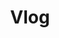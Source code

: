 ---
title: "Vlog" # 카테고리 이름
layout: category
permalink: /categories/vlog/ # url
author_profile: true
taxonomy: Vlog
sidebar:
nav: "categories"
---
